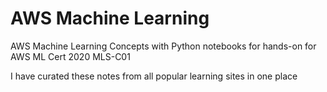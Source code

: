 # AWS Machine Learning
AWS Machine Learning Concepts with Python notebooks for hands-on for AWS ML Cert 2020 MLS-C01

I have curated these notes from all popular learning sites in one place